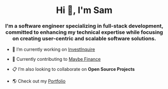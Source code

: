 <h1 align="center">Hi 👋, I'm Sam</h1>
<h3 align="center">I'm a software engineer specializing in full-stack development, committed to enhancing my technical expertise while focusing on creating user-centric and scalable software solutions.</h3>

- 🔭 I’m currently working on [InvestInquire](https://github.com/SamuelFanawopo/InvestInquire)

- 🤝 Currently contributing to [Maybe Finance](https://github.com/maybe-finance/maybe)
   
- 📋 I’m also looking to collaborate on **Open Source Projects**

- 🌎 Check out my [Portfolio](https://samuelfanawopo.website/) 

